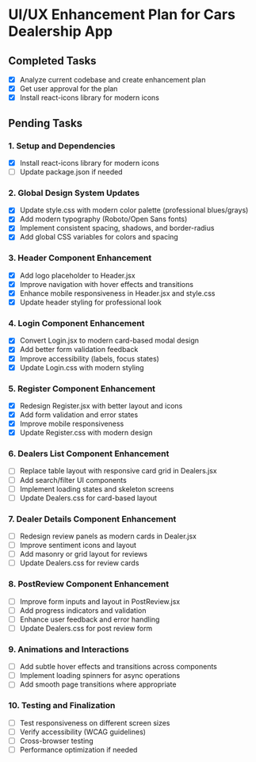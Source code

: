 # UI/UX Enhancement Plan for Cars Dealership App

## Completed Tasks
- [x] Analyze current codebase and create enhancement plan
- [x] Get user approval for the plan
- [x] Install react-icons library for modern icons

## Pending Tasks

### 1. Setup and Dependencies
- [x] Install react-icons library for modern icons
- [ ] Update package.json if needed

### 2. Global Design System Updates
- [x] Update style.css with modern color palette (professional blues/grays)
- [x] Add modern typography (Roboto/Open Sans fonts)
- [x] Implement consistent spacing, shadows, and border-radius
- [x] Add global CSS variables for colors and spacing

### 3. Header Component Enhancement
- [x] Add logo placeholder to Header.jsx
- [x] Improve navigation with hover effects and transitions
- [x] Enhance mobile responsiveness in Header.jsx and style.css
- [x] Update header styling for professional look

### 4. Login Component Enhancement
- [x] Convert Login.jsx to modern card-based modal design
- [x] Add better form validation feedback
- [x] Improve accessibility (labels, focus states)
- [x] Update Login.css with modern styling

### 5. Register Component Enhancement
- [x] Redesign Register.jsx with better layout and icons
- [x] Add form validation and error states
- [x] Improve mobile responsiveness
- [x] Update Register.css with modern design

### 6. Dealers List Component Enhancement
- [ ] Replace table layout with responsive card grid in Dealers.jsx
- [ ] Add search/filter UI components
- [ ] Implement loading states and skeleton screens
- [ ] Update Dealers.css for card-based layout

### 7. Dealer Details Component Enhancement
- [ ] Redesign review panels as modern cards in Dealer.jsx
- [ ] Improve sentiment icons and layout
- [ ] Add masonry or grid layout for reviews
- [ ] Update Dealers.css for review cards

### 8. PostReview Component Enhancement
- [ ] Improve form inputs and layout in PostReview.jsx
- [ ] Add progress indicators and validation
- [ ] Enhance user feedback and error handling
- [ ] Update Dealers.css for post review form

### 9. Animations and Interactions
- [ ] Add subtle hover effects and transitions across components
- [ ] Implement loading spinners for async operations
- [ ] Add smooth page transitions where appropriate

### 10. Testing and Finalization
- [ ] Test responsiveness on different screen sizes
- [ ] Verify accessibility (WCAG guidelines)
- [ ] Cross-browser testing
- [ ] Performance optimization if needed
